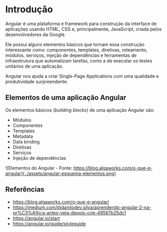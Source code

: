 # Introdução

Angular é uma plataforma e framework para construção da interface de aplicações usando HTML, CSS e, principalmente, JavaScript, criada pelos desenvolvedores da Google.

Ele possui alguns elementos básicos que tornam essa construção interessante como: componentes, templates, diretivas, roteamento, módulos, serviços, injeção de dependências e ferramentas de infraestrutura que automatizam tarefas, como a de executar os testes unitários de uma aplicação.

Angular nos ajuda a criar Single-Page Applications com uma qualidade e produtividade surpreendente.

## Elementos de uma aplicação Angular

Os elementos básicos (*building blocks*) de uma aplicação Angular são:

- Módulos
- Componentes
- Templates
- Metadata
- Data binding
- Diretivas
- Serviços
- Injeção de dependências

![Elementos do Angular - Fonte: https://blog.algaworks.com/o-que-e-angular](../assets/angular-esquema-elementos.png)

## Referências

- <https://blog.algaworks.com/o-que-e-angular/>
- <https://medium.com/@danilodev.silva/aprendendo-angular-2-na-pr%C3%A1tica-antes-veja-depois-crie-49567b25dc1>
- <https://angular.io/start>
- <https://angular.io/guide/styleguide>
